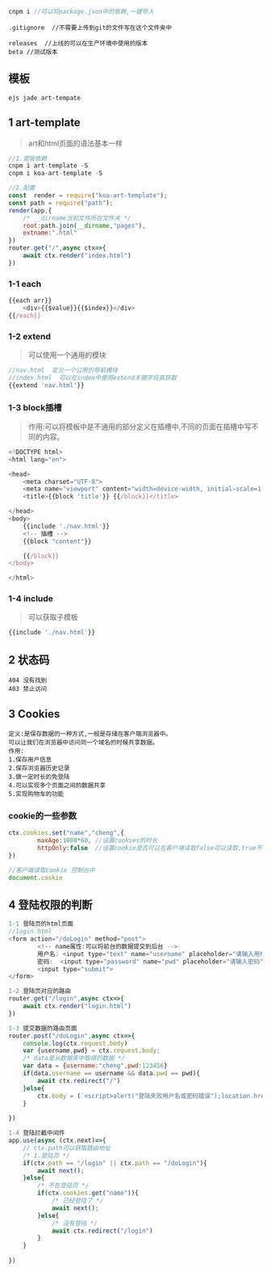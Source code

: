 ```js
cnpm i //可以将package.json中的依赖,一键导入
```

```
.gitignore  //不需要上传到git的文件写在这个文件夹中
```

```
releases  //上线的可以在生产环境中使用的版本
beta //测试版本
```

## 模板

```
ejs jade art-tempate
```

## 1 art-template

> art和html页面的语法基本一样

```js
//1.安装依赖
cnpm i art-template -S
cnpm i koa-art-template -S
```

```js
//2.配置
const  render = require("koa-art-template");
const path = require("path");
render(app,{
    /* __dirname当前文件所在文件夹 */
    root:path.join(__dirname,"pages"),
    extname:".html"
})
router.get("/",async ctx=>{
    await ctx.render("index.html")
})
```

### 1-1 each

```js
{{each arr}}
    <div>{{$value}}{{$index}}</div>
{{/each}}
```

### 1-2 extend

> 可以使用一个通用的模块

```js
//nav.html  定义一个公用的导航模块
//index.html  可以在index中使用extend关键字将其获取
{{extend 'nav.html'}}
```

### 1-3 block插槽

> 作用:可以将模板中是不通用的部分定义在插槽中,不同的页面在插槽中写不同的内容。

```js
<!DOCTYPE html>
<html lang="en">

<head>
    <meta charset="UTF-8">
    <meta name="viewport" content="width=device-width, initial-scale=1.0">
    <title>{{block 'title'}} {{/block}}</title>

</head>
<body>
    {{include './nav.html'}}
    <!-- 插槽 -->
    {{block "content"}}

    {{/block}}
</body>

</html>
```



### 1-4 include  

> 可以获取子模板

```js
{{include './nav.html'}}
```





## 2 状态码

```
404 没有找到
403 禁止访问
```

## 3 Cookies

```
定义:是保存数据的一种方式,一般是存储在客户端浏览器中。
可以让我们在浏览器中访问同一个域名的时候共享数据。
作用:
1.保存用户信息
2.保存浏览器历史记录
3.做一定时长的免登陆
4.可以实现多个页面之间的数据共享
5.实现购物车的功能
```

### cookie的一些参数

```js
ctx.cookies.set("name","cheng",{
        maxAge:1000*60, //设置cookies的时长
        httpOnly:false  //设置cookie是否可以在客户端读取false可以读取,true不能读取
})
```

```js
//客户端读取cookie 控制台中
document.cookie
```



## 4 登陆权限的判断

```js
1-1 登陆页的html页面
//login.html
<form action="/doLogin" method="post">
        <!-- name属性:可以将前台的数据提交到后台 -->
        用户名: <input type="text" name="username" placeholder="请输入用户名">
        密码:  <input type="password" name="pwd" placeholder="请输入密码">
        <input type="submit">
</form>
```

```js
1-2 登陆页对应的路由
router.get("/login",async ctx=>{
    await ctx.render("login.html")
})
```

```js
1-3 提交数据的路由页面
router.post("/doLogin",async ctx=>{
    console.log(ctx.request.body)
    var {username,pwd} = ctx.request.body;
    /* data是从数据库中取得的数据 */
    var data = {username:"cheng",pwd:123456}
    if(data.username == username && data.pwd == pwd){
        await ctx.redirect("/")
    }else{
        ctx.body = (`<script>alert("登陆失败用户名或密码错误");location.href="/login"</script>`)
    }
    
})
```

```js
1-4 登陆拦截中间件
app.use(async (ctx,next)=>{
    // ctx.path可以获取路由地址
    /* 1.登陆页 */
    if(ctx.path == "/login" || ctx.path == "/doLogin"){
        await next();
    }else{
        /* 不在登陆页 */
        if(ctx.cookies.get("name")){
            /* 已经登陆了 */
            await next();
        }else{
            /* 没有登陆 */
            await ctx.redirect("/login")
        }
    }
    
})
```

